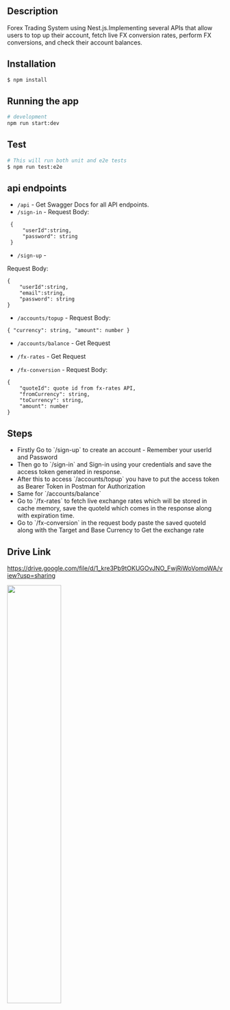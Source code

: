 
## Description

 Forex Trading System using Nest.js.Implementing several APIs that allow users to top up their account, fetch live FX conversion rates, perform FX conversions, and check their account balances.

## Installation

```bash
$ npm install
```

## Running the app

```bash
# development
npm run start:dev
```

## Test

```bash
# This will run both unit and e2e tests
$ npm run test:e2e
```

## api endpoints

- `/api` - Get Swagger Docs for all API endpoints.
- `/sign-in` - 
Request Body:
```
 { 
     "userId":string, 
     "password": string 
 }
 ```

- `/sign-up` - 

Request Body:
```
{ 
    "userId":string, 
    "email":string, 
    "password": string 
}
```
- `/accounts/topup` - 
Request Body:
```
{ "currency": string, "amount": number }
```
- `/accounts/balance` - Get Request

- `/fx-rates` - Get Request

- `/fx-conversion` - 
Request Body:
```
{ 
    "quoteId": quote id from fx-rates API, 
    "fromCurrency": string, 
    "toCurrency": string, 
    "amount": number 
}
```


## Steps
<ul>
<li>Firstly Go to `/sign-up` to create an account - Remember your userId and Password</li>
 <li>Then go to `/sign-in` and Sign-in using your credentials and save the access token generated in response.</li>
 <li>After this to access `/accounts/topup` you have to put the access token as Bearer Token in Postman for Authorization</li>
 <li>Same for `/accounts/balance`</li>
 <li>Go to `/fx-rates` to fetch live exchange rates which will be stored in cache memory, save the quoteId which comes in the response along with expiration time.</li>
 <li>Go to `/fx-conversion` in the request body paste the saved quoteId along with the Target and Base Currency to Get the exchange rate</li>
</ul>

## Drive Link

https://drive.google.com/file/d/1_kre3Pb9tOKUGOvJNO_FwjRiWoVomoWA/view?usp=sharing

[<img src="https://i9.ytimg.com/vi_webp/OOeI6PDjuIY/mq3.webp?sqp=CNSF9LAG-oaymwEmCMACELQB8quKqQMa8AEB-AH-CYACqAWKAgwIABABGEwgWihlMA8=&rs=AOn4CLBJj5eMD7IC2bARYZydbNY2YfHK-w" width="50%">](https://youtu.be/OOeI6PDjuIY "Postman Workflow")





